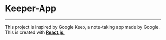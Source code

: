 # Keeper-App
<hr/>

<p>This project is inspired by Google Keep, a note-taking app made by Google. This is created with <b><a href="https://react.dev/">React.js</b>.</p> 
